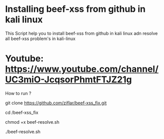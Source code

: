 # Installing beef-xss from github in kali linux

This Script help you to install beef-xss from github in kali linux adn resolve  all beef-xss problem's in kali-linux

# Youtube: https://www.youtube.com/channel/UC3miO-JcqsorPhmtFTJZ21g

How to run ?

git clone https://github.com/ziflar/beef-xss_fix.git

cd /beef-xss_fix

chmod +x beef-resolve.sh 

./beef-resolve.sh


